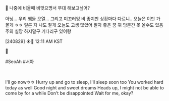 🌊 나중에 비올때 비맞으명서 무대 해보고싶어?

아닝…
우리 쌤들 오열…
그리고 미끄러엉
비 좋지만
상황마다 다르니..
오늘은 이만 가볼게 ㅎㅎ
얼른 자 나도 잘게
오늘도 고생 많았어
잘자 좋은 꿈 꿔
당분간 못 올수도 있음 주의 
실망 하지말구
기다리구 있어랑



[240829] ☀️💭 12:11 AM KST

👋

#SeoAh #서아

<br>

I'll go nowㅎㅎ
Hurry up and go to sleep, I'll sleep soon too
You worked hard today as well
Good night and sweet dreams
Heads up, I might not be able to come by for a while
Don't be disappointed
Wait for me, okay?